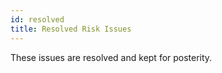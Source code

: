 ```yaml
---
id: resolved
title: Resolved Risk Issues
---
```


These issues are resolved and kept for posterity.
